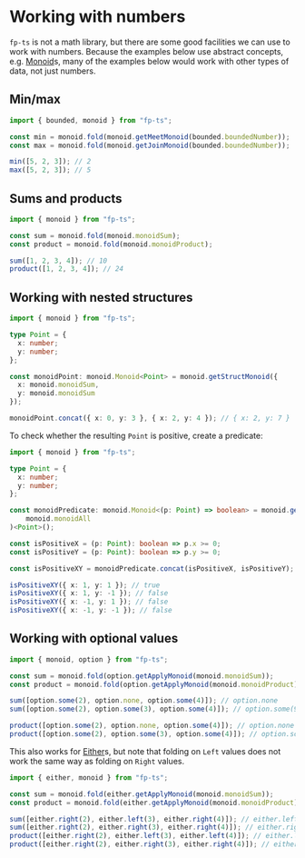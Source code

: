 # Working with numbers

`fp-ts` is not a math library, but there are some good facilities we can use to work with numbers. Because the examples below use abstract concepts, e.g. [Monoid](https://gcanti.github.io/fp-ts/modules/Monoid.ts)s, many of the examples below would work with other types of data, not just numbers.

## Min/max

```ts
import { bounded, monoid } from "fp-ts";

const min = monoid.fold(monoid.getMeetMonoid(bounded.boundedNumber));
const max = monoid.fold(monoid.getJoinMonoid(bounded.boundedNumber));

min([5, 2, 3]); // 2
max([5, 2, 3]); // 5
```

## Sums and products

```ts
import { monoid } from "fp-ts";

const sum = monoid.fold(monoid.monoidSum);
const product = monoid.fold(monoid.monoidProduct);

sum([1, 2, 3, 4]); // 10
product([1, 2, 3, 4]); // 24
```

## Working with nested structures

```ts
import { monoid } from "fp-ts";

type Point = {
  x: number;
  y: number;
};

const monoidPoint: monoid.Monoid<Point> = monoid.getStructMonoid({
  x: monoid.monoidSum,
  y: monoid.monoidSum
});

monoidPoint.concat({ x: 0, y: 3 }, { x: 2, y: 4 }); // { x: 2, y: 7 }
```

To check whether the resulting `Point` is positive, create a predicate:

```ts
import { monoid } from "fp-ts";

type Point = {
  x: number;
  y: number;
};

const monoidPredicate: monoid.Monoid<(p: Point) => boolean> = monoid.getFunctionMonoid(
    monoid.monoidAll
)<Point>();

const isPositiveX = (p: Point): boolean => p.x >= 0;
const isPositiveY = (p: Point): boolean => p.y >= 0;

const isPositiveXY = monoidPredicate.concat(isPositiveX, isPositiveY);

isPositiveXY({ x: 1, y: 1 }); // true
isPositiveXY({ x: 1, y: -1 }); // false
isPositiveXY({ x: -1, y: 1 }); // false
isPositiveXY({ x: -1, y: -1 }); // false
```

## Working with optional values

```ts
import { monoid, option } from "fp-ts";

const sum = monoid.fold(option.getApplyMonoid(monoid.monoidSum));
const product = monoid.fold(option.getApplyMonoid(monoid.monoidProduct));

sum([option.some(2), option.none, option.some(4)]); // option.none
sum([option.some(2), option.some(3), option.some(4)]); // option.some(9)

product([option.some(2), option.none, option.some(4)]); // option.none
product([option.some(2), option.some(3), option.some(4)]); // option.some(24)
```

This also works for [Either](https://gcanti.github.io/fp-ts/modules/Either.ts)s, but note that folding on `Left` values does not work the same way as folding on `Right` values.

```ts
import { either, monoid } from "fp-ts";

const sum = monoid.fold(either.getApplyMonoid(monoid.monoidSum));
const product = monoid.fold(either.getApplyMonoid(monoid.monoidProduct));

sum([either.right(2), either.left(3), either.right(4)]); // either.left(3)
sum([either.right(2), either.right(3), either.right(4)]); // either.right(9)
product([either.right(2), either.left(3), either.left(4)]); // either.left(3) <- it's the first either.left value
product([either.right(2), either.right(3), either.right(4)]); // either.right(24)
```
